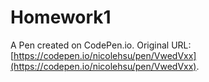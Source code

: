# Homework1

A Pen created on CodePen.io. Original URL: [https://codepen.io/nicolehsu/pen/VwedVxx](https://codepen.io/nicolehsu/pen/VwedVxx).


